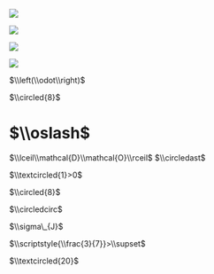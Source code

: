 ![](https://www.nta.go.jp/tmp/6138f7d5-fa92-444d-81b3-221e71e59045/images/8c5a0b74449ad05e1cc5aa3875e0edb6f5db6776b787c7863756910daabb2478.jpg)

![](https://www.nta.go.jp/tmp/6138f7d5-fa92-444d-81b3-221e71e59045/images/dcc1b5a1f274973db57eb4e825dce02cb19c014d8291d8712d9536e0f92bc6dc.jpg)

![](https://www.nta.go.jp/tmp/6138f7d5-fa92-444d-81b3-221e71e59045/images/810ffcbade2405de6b5922280d923a0f9d97e8ceef673f656a9897784c9f03e2.jpg)

![](https://www.nta.go.jp/tmp/6138f7d5-fa92-444d-81b3-221e71e59045/images/4192749580af5e4646807249559f6fb7b4934f8a11cbaa10ed1ea724ecc6a30d.jpg)

$\\left(\\odot\\right)$

$\\circled{8}$

# $\\oslash$

$\\lceil\\mathcal{D}\\mathcal{O}\\rceil$ $\\circledast$

$\\textcircled{1}>0$

$\\circled{8}$

$\\circledcirc$

$\\sigma\_{J}$

$\\scriptstyle{\\frac{3}{7}}>\\supset$

$\\textcircled{20}$
